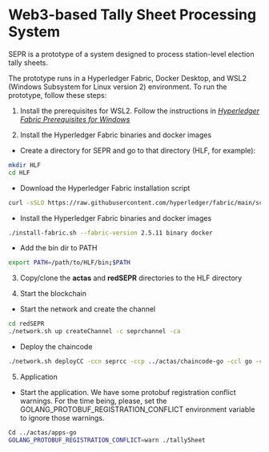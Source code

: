 # Web3-based Tally Sheet Processing System
SEPR is a prototype of a system designed to process station-level election tally sheets.

The prototype runs in a Hyperledger Fabric, Docker Desktop, and WSL2 (Windows Subsystem for Linux version 2) environment. To run the prototype, follow these steps:

1. Install the prerequisites for WSL2.
Follow the instructions in [*Hyperledger Fabric Prerequisites for Windows*](https://hyperledger-fabric.readthedocs.io/en/latest/prereqs.html#windows)

2. Install the Hyperledger Fabric binaries and docker images

- Create a directory for SEPR and go to that directory (HLF, for example):
```bash
mkdir HLF
cd HLF
```

- Download the Hyperledger Fabric installation script
```bash
curl -sSLO https://raw.githubusercontent.com/hyperledger/fabric/main/scripts/install-fabric.sh && chmod +x install-fabric.sh
```

- Install the Hyperledger Fabric binaries and docker images
```bash
./install-fabric.sh --fabric-version 2.5.11 binary docker
```

- Add the bin dir to PATH
```bash
export PATH=/path/to/HLF/bin;$PATH
```

3. Copy/clone the **actas** and **redSEPR** directories to the HLF directory


4. Start the blockchain

- Start the network and create the channel

```bash
cd redSEPR
./network.sh up createChannel -c seprchannel -ca
```

- Deploy  the chaincode
```bash
./network.sh deployCC -ccn seprcc -ccp ../actas/chaincode-go -ccl go -c seprchannel
```

5. Application
- Start the application. We have some protobuf registration conflict warnings. For the time being, please, set the GOLANG_PROTOBUF_REGISTRATION_CONFLICT environment variable to ignore those warnings.
```bash
Cd ../actas/apps-go
GOLANG_PROTOBUF_REGISTRATION_CONFLICT=warn ./tallySheet
```
